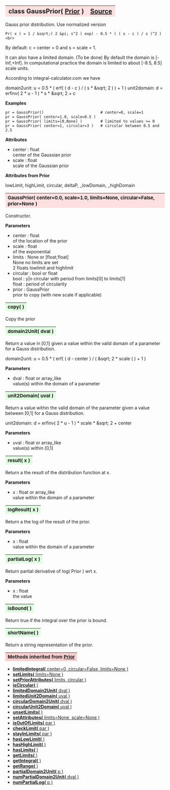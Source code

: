 ---
---
<br><br><br>

<a name="GaussPrior"></a>
<table><thead style="background-color:#FFE0E0; width:100%; font-size:20px"><tr><th style="text-align:left">
<strong>class GaussPrior(</strong> <a href="./Prior.html">Prior</a> )</th><th style="text-align:right"><a href=https://github.com/dokester/BayesicFitting/blob/master/BayesicFitting/source/GaussPrior.py target=_blank>Source</a></th></tr></thead></table>
<p>

Gauss prior distribution. Use  normalized version

    Pr( x ) = 1 / &sqrt;( 2 &pi; s^2 ) exp( - 0.5 * ( ( x - c ) / s )^2 )<br>

By default: c = center = 0 and s = scale = 1.

It can also have a limited domain. (To be done)
By default the domain is [-Inf,+Inf].
In computational practice the domain is limited to about [-8.5, 8.5] scale units.

According to integral-calculator.com we have

domain2unit: u = 0.5 * ( erf( ( d - c ) / ( s * &sqrt; 2 ) ) + 1 )
unit2domain: d = erfinv( 2 * u - 1 ) * s * &sqrt; 2 + c

<b>Examples</b>

    pr = GaussPrior()                         # center=0, scale=1
    pr = GaussPrior( center=1.0, scale=0.5 )
    pr = GaussPrior( limits=[0,None] )        # limited to values >= 0
    pr = GaussPrior( center=1, circular=3 )   # circular between 0.5 and 2.5

<b>Attributes</b>

* center  :  float<br>
    center of the Gaussian prior<br>
* scale  :  float<br>
    scale of the Gaussian prior<br>

<b>Attributes from Prior</b>

lowLimit, highLimit, circular, deltaP, _lowDomain, _highDomain



<a name="GaussPrior"></a>
<table><thead style="background-color:#FFE0E0; width:100%; font-size:15px"><tr><th style="text-align:left">
<strong>GaussPrior(</strong> center=0.0, scale=1.0, limits=None, circular=False, prior=None )
</th></tr></thead></table>
<p>

Constructor.

<b>Parameters</b>

* center  :  float<br>
    of the location of the prior<br>
* scale  :  float<br>
    of the exponential<br>
* limits  :  None or [float,float]<br>
    None    no limits are set<br>
    2 floats    lowlimit and highlimit<br>
* circular  :  bool or float<br>
    bool : y|n circular with period from limits[0] to limits[1]<br>
    float : period of circularity<br>
* prior  :  GaussPrior<br>
    prior to copy (with new scale if applicable)<br>


<a name="copy"></a>
<table><thead style="background-color:#E0FFE0; width:100%; font-size:15px"><tr><th style="text-align:left">
<strong>copy(</strong> )
</th></tr></thead></table>
<p>
Copy the prior 

<a name="domain2Unit"></a>
<table><thead style="background-color:#E0FFE0; width:100%; font-size:15px"><tr><th style="text-align:left">
<strong>domain2Unit(</strong> dval )
</th></tr></thead></table>
<p>

Return a value in [0,1] given a value within the valid domain of
a parameter for a Gauss distribution.

domain2unit: u = 0.5 * ( erf( ( d - center ) / ( &sqrt; 2 * scale ( ) + 1 )

<b>Parameters</b>

* dval  :  float or array_like<br>
    value(s) within the domain of a parameter<br>


<a name="unit2Domain"></a>
<table><thead style="background-color:#E0FFE0; width:100%; font-size:15px"><tr><th style="text-align:left">
<strong>unit2Domain(</strong> uval )
</th></tr></thead></table>
<p>

Return a value within the valid domain of the parameter given a value
between [0,1] for a Gauss distribution.

unit2domain: d = erfinv( 2 * u - 1 ) * scale * &sqrt; 2 + center

<b>Parameters</b>

* uval  :  float or array_like<br>
    value(s) within [0,1]<br>


<a name="result"></a>
<table><thead style="background-color:#E0FFE0; width:100%; font-size:15px"><tr><th style="text-align:left">
<strong>result(</strong> x )
</th></tr></thead></table>
<p>

Return a the result of the distribution function at x.

<b>Parameters</b>

* x  :  float or array_like<br>
    value within the domain of a parameter<br>


<a name="logResult"></a>
<table><thead style="background-color:#E0FFE0; width:100%; font-size:15px"><tr><th style="text-align:left">
<strong>logResult(</strong> x )
</th></tr></thead></table>
<p>

Return a the log of the result of the prior.

<b>Parameters</b>

* x  :  float<br>
    value within the domain of a parameter<br>


<a name="partialLog"></a>
<table><thead style="background-color:#E0FFE0; width:100%; font-size:15px"><tr><th style="text-align:left">
<strong>partialLog(</strong> x )
</th></tr></thead></table>
<p>

Return partial derivative of log( Prior ) wrt x.

<b>Parameters</b>

* x  :  float<br>
    the value<br>


<a name="isBound"></a>
<table><thead style="background-color:#E0FFE0; width:100%; font-size:15px"><tr><th style="text-align:left">
<strong>isBound(</strong> )
</th></tr></thead></table>
<p>
Return true if the integral over the prior is bound. 

<a name="shortName"></a>
<table><thead style="background-color:#E0FFE0; width:100%; font-size:15px"><tr><th style="text-align:left">
<strong>shortName(</strong> )
</th></tr></thead></table>
<p>
Return a string representation of the prior. 

<table><thead style="background-color:#FFD0D0; width:100%; font-size:15px"><tr><th style="text-align:left">
<strong>Methods inherited from</strong> <a href="./Prior.html">Prior</a></th></tr></thead></table>


* [<strong>limitedIntegral(</strong> center=0, circular=False, limits=None ) ](./Prior.md#limitedIntegral)
* [<strong>setLimits(</strong> limits=None )](./Prior.md#setLimits)
* [<strong>setPriorAttributes(</strong> limits, circular ) ](./Prior.md#setPriorAttributes)
* [<strong>isCircular(</strong> ) ](./Prior.md#isCircular)
* [<strong>limitedDomain2Unit(</strong> dval ) ](./Prior.md#limitedDomain2Unit)
* [<strong>limitedUnit2Domain(</strong> uval ) ](./Prior.md#limitedUnit2Domain)
* [<strong>circularDomain2Unit(</strong> dval ) ](./Prior.md#circularDomain2Unit)
* [<strong>circularUnit2Domain(</strong> uval ) ](./Prior.md#circularUnit2Domain)
* [<strong>unsetLimits(</strong> )](./Prior.md#unsetLimits)
* [<strong>setAttributes(</strong> limits=None, scale=None ) ](./Prior.md#setAttributes)
* [<strong>isOutOfLimits(</strong> par )](./Prior.md#isOutOfLimits)
* [<strong>checkLimit(</strong> par )](./Prior.md#checkLimit)
* [<strong>stayInLimits(</strong> par )](./Prior.md#stayInLimits)
* [<strong>hasLowLimit(</strong> )](./Prior.md#hasLowLimit)
* [<strong>hasHighLimit(</strong> )](./Prior.md#hasHighLimit)
* [<strong>hasLimits(</strong> )](./Prior.md#hasLimits)
* [<strong>getLimits(</strong> )](./Prior.md#getLimits)
* [<strong>getIntegral(</strong> ) ](./Prior.md#getIntegral)
* [<strong>getRange(</strong> )](./Prior.md#getRange)
* [<strong>partialDomain2Unit(</strong> p )](./Prior.md#partialDomain2Unit)
* [<strong>numPartialDomain2Unit(</strong> dval )](./Prior.md#numPartialDomain2Unit)
* [<strong>numPartialLog(</strong> p )](./Prior.md#numPartialLog)
